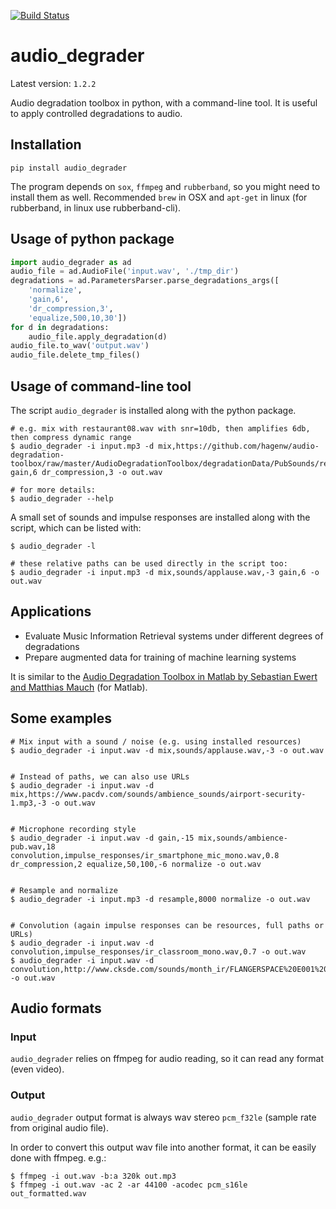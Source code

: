 [![Build Status](https://travis-ci.org/EliosMolina/audio_degrader.svg?branch=master)](https://travis-ci.org/EliosMolina/audio_degrader)
# audio_degrader

Latest version: `1.2.2`

Audio degradation toolbox in python, with a command-line tool. It is useful to apply controlled degradations to audio.


## Installation

`pip install audio_degrader`

The program depends on `sox`, `ffmpeg` and `rubberband`, so you might need to install them as well. Recommended `brew` in OSX and `apt-get` in linux (for rubberband, in linux use rubberband-cli).


## Usage of python package
```Python
import audio_degrader as ad
audio_file = ad.AudioFile('input.wav', './tmp_dir')
degradations = ad.ParametersParser.parse_degradations_args([
    'normalize',
    'gain,6',
    'dr_compression,3',
    'equalize,500,10,30'])
for d in degradations:
    audio_file.apply_degradation(d)
audio_file.to_wav('output.wav')
audio_file.delete_tmp_files()
```

## Usage of command-line tool

The script `audio_degrader` is installed along with the python package.

```
# e.g. mix with restaurant08.wav with snr=10db, then amplifies 6db, then compress dynamic range
$ audio_degrader -i input.mp3 -d mix,https://github.com/hagenw/audio-degradation-toolbox/raw/master/AudioDegradationToolbox/degradationData/PubSounds/restaurant08.wav,10 gain,6 dr_compression,3 -o out.wav

# for more details:
$ audio_degrader --help
```

A small set of sounds and impulse responses are installed along with the script, which can be listed with:
```
$ audio_degrader -l

# these relative paths can be used directly in the script too:
$ audio_degrader -i input.mp3 -d mix,sounds/applause.wav,-3 gain,6 -o out.wav
```


## Applications
* Evaluate Music Information Retrieval systems under different degrees of degradations
* Prepare augmented data for training of machine learning systems

It is similar to the [Audio Degradation Toolbox in Matlab by Sebastian Ewert and Matthias Mauch][1] (for Matlab).


## Some examples

```
# Mix input with a sound / noise (e.g. using installed resources)
$ audio_degrader -i input.wav -d mix,sounds/applause.wav,-3 -o out.wav


# Instead of paths, we can also use URLs
$ audio_degrader -i input.wav -d mix,https://www.pacdv.com/sounds/ambience_sounds/airport-security-1.mp3,-3 -o out.wav


# Microphone recording style
$ audio_degrader -i input.wav -d gain,-15 mix,sounds/ambience-pub.wav,18 convolution,impulse_responses/ir_smartphone_mic_mono.wav,0.8 dr_compression,2 equalize,50,100,-6 normalize -o out.wav


# Resample and normalize
$ audio_degrader -i input.mp3 -d resample,8000 normalize -o out.wav


# Convolution (again impulse responses can be resources, full paths or URLs)
$ audio_degrader -i input.wav -d convolution,impulse_responses/ir_classroom_mono.wav,0.7 -o out.wav
$ audio_degrader -i input.wav -d convolution,http://www.cksde.com/sounds/month_ir/FLANGERSPACE%20E001%20M2S.wav,0.7 -o out.wav
```

## Audio formats

### Input
`audio_degrader` relies on ffmpeg for audio reading, so it can read any format (even video).

### Output
`audio_degrader` output format is always wav stereo `pcm_f32le` (sample rate from original audio file).

In order to convert this output wav file into another format, it can be easily done with ffmpeg. e.g.:
```
$ ffmpeg -i out.wav -b:a 320k out.mp3
$ ffmpeg -i out.wav -ac 2 -ar 44100 -acodec pcm_s16le out_formatted.wav
```


[1]: https://code.soundsoftware.ac.uk/projects/audio-degradation-toolbox
